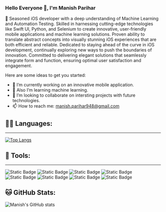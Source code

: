 ### Hello Everyone 👋, I'm Manish Parihar

📱 Seasoned iOS developer with a deep understanding of Machine Learning and Automation Testing. Skilled in harnessing cutting-edge technologies like Swift UI, Python, and Selenium to create innovative, user-friendly mobile applications and machine learning solutions. Proven ability to translate abstract concepts into visually stunning iOS experiences that are both efficient and reliable. Dedicated to staying ahead of the curve in iOS development, continually exploring new ways to push the boundaries of innovation. Committed to delivering elegant solutions that seamlessly integrate form and function, ensuring optimal user satisfaction and engagement.

Here are some ideas to get you started:
- 🔭 I’m currently working on an innovative mobile application.
- 🌱 Also I’m learning machine learning.
- 👯 I’m looking to collaborate on intersting projects with future technologies.
- 📫 How to reach me: manish.parihar948@gmail.com

## 🧑‍💻 Languages:
--------------

[![Top Langs](https://github-readme-stats.vercel.app/api/top-langs/?username=manishparihar948&layout=compact&theme=onedark)](https://github.com/manishparihar948/github-readme-stats)


## 🧰 Tools:
--------------
![Static Badge](https://img.shields.io/badge/IOS-grey?style=plastic&logo=apple&logoColor=white&labelColor=grey&color=grey) 
![Static Badge](https://img.shields.io/badge/Swift-orange?style=plastic&logo=swift&logoColor=white&labelColor=orange&color=orange) 
![Static Badge](https://img.shields.io/badge/SwiftUI-black?style=plastic&logo=swift&logoColor=black&labelColor=blue&color=black) 
![Static Badge](https://img.shields.io/badge/Firebase-blue?style=plastic&logo=firebase&labelColor=blue&color=blue) 
![Static Badge](https://img.shields.io/badge/Xcode-blue?style=plastic&logo=Xcode&labelColor=black&color=black) 
![Static Badge](https://img.shields.io/badge/macOS-black?style=plastic&logo=macOS&logoColor=red-orange&labelColor=black&color=black) 
![Static Badge](https://img.shields.io/badge/Slack-white?style=plastic&logo=slack&logoColor=white&labelColor=violet&color=black) 
![Static Badge](https://img.shields.io/badge/Python-blue?style=plastic&logo=python&logoColor=white&labelColor=blue&color=black)

## 🐱 GitHub Stats:
![Manish's GitHub stats](https://github-readme-stats.vercel.app/api?username=manishparihar948&show_icons=true&theme=tokyonight)


<!--[![Manish's GitHub stats](https://github-readme-stats.vercel.app/api?username=manishparihar948)](https://github.com/manishparihar948/github-readme-stats)-->
<!--[![Top Langs](https://github-readme-stats.vercel.app/api/top-langs/?username=manishparihar948)](https://github.com/manishparihar948/github-readme-stats) -->

